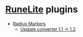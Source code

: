 # [RuneLite](https://github.com/runelite/runelite) plugins
- [Radius Markers](https://github.com/Skretzo/runelite-plugins/tree/radius-markers)
  - [Update converter 1.1 &rarr; 1.2](https://skretzo.github.io/runelite-plugins/radius-markers/update-converter/)
